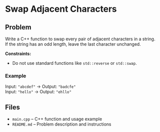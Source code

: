 # Swap Adjacent Characters

## Problem

Write a C++ function to swap every pair of adjacent characters in a string.  
If the string has an odd length, leave the last character unchanged.

**Constraints:**  
- Do not use standard functions like `std::reverse` or `std::swap`.

### Example

Input: `"abcdef"` → Output: `"badcfe"`  
Input: `"hello"`  → Output: `"ehllo"`

## Files

- `main.cpp` – C++ function and usage example
- `README.md` – Problem description and instructions
